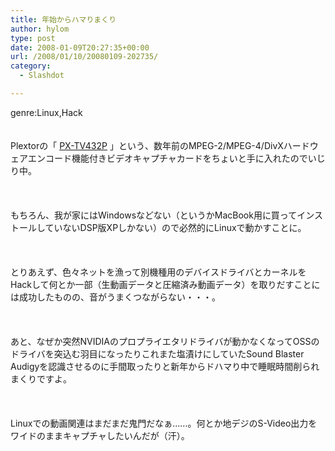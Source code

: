 ```yaml
---
title: 年始からハマりまくり
author: hylom
type: post
date: 2008-01-09T20:27:35+00:00
url: /2008/01/10/20080109-202735/
category:
  - Slashdot

---
```

genre:Linux&#44;Hack  
</br>   
Plextorの「   [PX-TV432P][1] 」という、数年前のMPEG-2/MPEG-4/DivXハードウェアエンコード機能付きビデオキャプチャカードをちょいと手に入れたのでいじり中。</br>  
</br>   
もちろん、我が家にはWindowsなどない（というかMacBook用に買ってインストールしていないDSP版XPしかない）ので必然的にLinuxで動かすことに。</br>  
</br>   
とりあえず、色々ネットを漁って別機種用のデバイスドライバとカーネルをHackして何とか一部（生動画データと圧縮済み動画データ）を取りだすことには成功したものの、音がうまくつながらない・・・。</br>  
</br>   
あと、なぜか突然NVIDIAのプロプライエタリドライバが動かなくなってOSSのドライバを突込む羽目になったりこれまた塩漬けにしていたSound Blaster Audigyを認識させるのに手間取ったりと新年からドハマり中で睡眠時間削られまくりですよ。</br>  
</br>   
Linuxでの動画関連はまだまだ鬼門だなぁ……。何とか地デジのS-Video出力をワイドのままキャプチャしたいんだが（汗）。</br>  
</br>  
</br>

 [1]: http://plextor.jp/product/pxtv432p/

